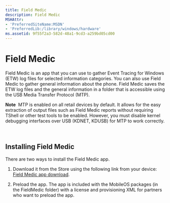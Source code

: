 ```yaml
---
title: Field Medic
description: Field Medic
MSHAttr:
- 'PreferredSiteName:MSDN'
- 'PreferredLib:/library/windows/hardware'
ms.assetid: 9f55f2a3-582d-48a1-9cd3-a259bd05cd00
---
```


# Field Medic


Field Medic is an app that you can use to gather Event Tracing for Windows (ETW) log files for selected information categories. You can also use Field Medic to gather general information about the phone. Field Medic saves the ETW log files and the general information in a folder that is accessible using the USB Media Transfer Protocol (MTP).

**Note**  MTP is enabled on all retail devices by default. It allows for the easy extraction of output files such as Field Medic reports without requiring TShell or other test tools to be enabled. However, you must disable kernel debugging interfaces over USB (KDNET, KDUSB) for MTP to work correctly.

 

## Installing Field Medic


There are two ways to install the Field Medic app.

1.  Download it from the Store using the following link from your device: [Field Medic app download](http://www.windowsphone.com/store/app/field-medic/73c58570-d5a7-46f8-b1b2-2a90024fc29c).

2.  Preload the app. The app is included with the MobileOS packages (in the FieldMedic folder) with a license and provisioning XML for partners who want to preload the app.

 

 






